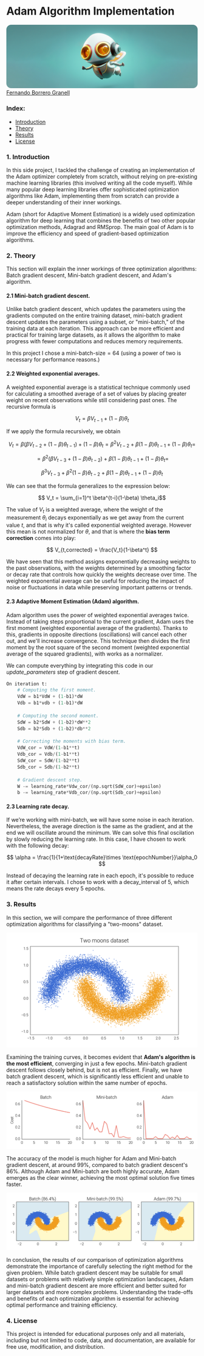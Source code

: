 # Adam Algorithm Implementation
<img src="figures/header_rounded.png">
<a href="https://fbgranell.com/" target="_blank">
Fernando Borrero Granell</a>

### Index:

* [Introduction](#section1)
* [Theory](#section2)
* [Results](#section3)
* [License](#section4)


<a id='section1'></a>
### 1. Introduction
In this side project, I tackled the challenge of creating an implementation of the Adam optimizer completely from scratch, without relying on pre-existing machine learning libraries (this involved writing all the code myself). While many popular deep learning libraries offer sophisticated optimization algorithms like Adam, implementing them from scratch can provide a deeper understanding of their inner workings.

Adam (short for Adaptive Moment Estimation) is a widely used optimization algorithm for deep learning that combines the benefits of two other popular optimization methods, Adagrad and RMSprop. The main goal of Adam is to improve the efficiency and speed of gradient-based optimization algorithms.

<a id='section2'></a>
### 2. Theory
This section will explain the inner workings of three optimization algorithms: Batch gradient descent, Mini-batch gradient descent, and Adam's algorithm.

#### 2.1 Mini-batch gradient descent.
Unlike batch gradient descent, which updates the parameters using the gradients computed on the entire training dataset, mini-batch gradient descent updates the parameters using a subset, or "mini-batch," of the training data at each iteration. This approach can be more efficient and practical for training large datasets, as it allows the algorithm to make progress with fewer computations and reduces memory requirements. 

In this project I chose a $\text{mini-batch-size}=64$ (using a power of two is necessary for performance reasons.)

#### 2.2 Weighted exponential averages.
A weighted exponential average is a statistical technique commonly used for calculating a smoothed average of a set of values by placing greater weight on recent observations while still considering past ones. The recursive formula is

$$ V_t=\beta V_{t-1}+(1-\beta)\theta_t $$

If we apply the formula recursively, we obtain

$$  V_t=\beta (\beta V_{t-2}+(1-\beta)\theta_{t-1})+(1-\beta)\theta_t = \beta^2V_{t-2}+\beta(1-\beta)\theta_{t-1}+(1-\beta)\theta_t =$$

$$ = \beta^2 (\beta V_{t-3}+(1-\beta)\theta_{t-2})+\beta(1-\beta)\theta_{t-1}+(1-\beta)\theta_t =$$

$$ \beta^3V_{t-3}+\beta^2(1-\beta)\theta_{t-2}+\beta(1-\beta)\theta_{t-1}+(1-\beta)\theta_t $$

We can see that the formula generalizes to the expression below:

$$ V_t = \sum_{i=1}^t \beta^{t-i}(1-\beta) \theta_i$$

The value of $V_t$ is a weighted average, where the weight of the measurement $\theta_i$ decays exponentially as we get away from the current value $t$, and that is why it's called exponential weighted average. However this mean is not normalized for $\theta$, and that is where the **bias term correction** comes into play:

$$ V_{t,corrected} = \frac{V_t}{1-\beta^t} $$

We have seen that this method assigns exponentially decreasing weights to the past observations, with the weights determined by a smoothing factor or decay rate that controls how quickly the weights decrease over time. The weighted exponential average can be useful for reducing the impact of noise or fluctuations in data while preserving important patterns or trends. 

#### 2.3 Adaptive Moment Estimation (Adam) algorithm.

Adam algorithm uses the power of weighted exponential averages twice. Instead of taking steps proportional to the current gradient, Adam uses the first moment (weighted exponential average of the gradients). Thanks to this, gradients in opposite directions (oscillations) will cancel each other out, and we'll increase convergence. This technique then divides the first moment by the root square of the second moment (weighted exponential average of the squared gradients), with works as a normalizer. 

We can compute everything by integrating this code in our <em>update_parameters</em> step of gradient descent.

```python
On iteration t:
    # Computing the first moment.
    VdW = b1*VdW + (1-b1)*dW
    Vdb = b1*vdb + (1-b1)*dW
    
    # Computing the second moment.
    SdW = b2*SdW + (1-b2)*dW**2
    Sdb = b2*Sdb + (1-b2)*db**2

    # Correcting the moments with bias term.
    VdW_cor = VdW/(1-b1**t)
    Vdb_cor = Vdb/(1-b1**t)
    SdW_cor = SdW/(1-b2**t)
    Sdb_cor = Sdb/(1-b2**t)

    # Gradient descent step.
    W -= learning_rate*Vdw_cor/(np.sqrt(SdW_cor)+epsilon)
    b -= learning_rate*Vdb_cor/(np.sqrt(Sdb_cor)+epsilon)
```

#### 2.3 Learning rate decay.

If we’re working with mini-batch, we will have some noise in each iteration. Nevertheless, the average direction is the same as the gradient, and at the end we will oscillate around the minimum.  We can solve this final oscilation by slowly reducing the learning rate. In this case, I have chosen to work with the following decay:

$$ \alpha = \frac{1}{1+\text{decayRate}\times \text{epochNumber}}\alpha_0 $$

Instead of decaying the learning rate in each epoch, it's possible to reduce it after certain intervals. I chose to work with a decay_interval of 5, which means the rate decays every 5 epochs. 

<a id='section3'></a>
### 3. Results
In this section, we will compare the performance of three different optimization algorithms for classifying a "two-moons" dataset.

<img src="figures/dataset_rounded.png">

Examining the training curves, it becomes evident that **Adam's algorithm is the most efficient**, converging in just a few epochs. Mini-batch gradient descent follows closely behind, but is not as efficient. Finally, we have batch gradient descent, which is significantly less efficient and unable to reach a satisfactory solution within the same number of epochs.

<img src="figures/compare_training_rounded.png">


The accuracy of the model is much higher for Adam and Mini-batch gradient descent, at around 99%, compared to batch gradient descent's 86%. Although Adam and Mini-batch are both highly accurate, Adam emerges as the clear winner, achieving the most optimal solution five times faster.

<img src="figures/compare_boundary_rounded.png">

In conclusion, the results of our comparison of optimization algorithms demonstrate the importance of carefully selecting the right method for the given problem. While batch gradient descent may be suitable for small datasets or problems with relatively simple optimization landscapes, Adam and mini-batch gradient descent are more efficient and better suited for larger datasets and more complex problems. Understanding the trade-offs and benefits of each optimization algorithm is essential for achieving optimal  performance and training efficiency. 

<a id='section4'></a>
### 4. License
This project is intended for educational purposes only and all materials, including but not limited to code, data, and documentation, are available for free use, modification, and distribution. 